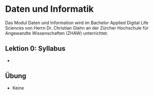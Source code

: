# Daten und Informatik
Das Modul Daten und Information wird im Bachelor Applied Digital Life Sciences von Herrn Dr. Christian Glahn an der Zürcher Hochschule für Angewandte Wissenschaften (ZHAW) unterrichtet.

## Lektion 0: Syllabus
- 

## Übung
- Keine
